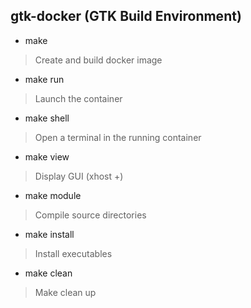 ## gtk-docker (GTK Build Environment)

* make
> Create and build docker image

* make run
> Launch the container

* make shell
> Open a terminal in the running container

* make view
> Display GUI (xhost +)

* make module
> Compile source directories

* make install
> Install executables

* make clean
> Make clean up
